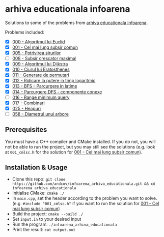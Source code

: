 # arhiva educationala infoarena

Solutions to some of the problems from [arhiva educationala infoarena](https://infoarena.ro/arhiva-educationala).

Problems included:
 - [x] [000 - Algoritmul lui Euclid](https://infoarena.ro/problema/euclid2)
 - [x] [001 - Cel mai lung subsir comun](https://infoarena.ro/problema/cmlsc)
 - [x] [005 - Potrivirea sirurilor](https://infoarena.ro/problema/strmatch)
 - [ ] [008 - Subsir crescator maximal](https://infoarena.ro/problema/scmax)
 - [x] [009 - Algoritmul lui Dijkstra](https://infoarena.ro/problema/dijkstra)
 - [x] [010 - Ciurul lui Eratosthenes](https://infoarena.ro/problema/ciur)
 - [x] [011 - Generare de permutari](https://infoarena.ro/problema/permutari)
 - [x] [012 - Ridicare la putere in timp logaritmic](https://infoarena.ro/problema/lgput)
 - [x] [013 - BFS - Parcurgere in latime](https://infoarena.ro/problema/bfs)
 - [x] [014 - Parcurgere DFS - componente conexe](https://infoarena.ro/problema/dfs)
 - [ ] [016 - Range minimum query](https://infoarena.ro/problema/rmq)
 - [x] [017 - Combinari](https://infoarena.ro/problema/combinari)
 - [x] [025 - Heapuri](https://infoarena.ro/problema/heapuri)
 - [ ] [058 - Diametrul unui arbore](https://infoarena.ro/problema/darb)

## Prerequisites
You must have a C++ compiler and CMake installed. If you do not, you will not be able to run the project, but you may still see the solutions (e.g. look at `001_cmlsc.h` for the solution for [001 - Cel mai lung subsir comun](https://infoarena.ro/problema/cmlsc)). 

## Installation & Usage
 * Clone this repo: `git clone https://github.com/andcov/infoarena_arhiva_educationala.git && cd infoarena_arhiva_educationala`
 * Initialise CMake: `cmake ./`
 * In `main.cpp`, set the header according to the problem you want to solve. (e.g. `#include "001_cmlsc.h"` if you want to run the solution for [001 - Cel mai lung subsir comun](https://infoarena.ro/problema/cmlsc))
 * Build the project: `cmake --build ./`
 * Set `input.in` to your desired input
 * Run the program: `./infoarena_arhiva_educationala`
 * Print the result: `cat output.out`